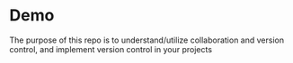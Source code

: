 # Demo

The purpose of this repo is to understand/utilize collaboration and version control, and implement version control in your projects
